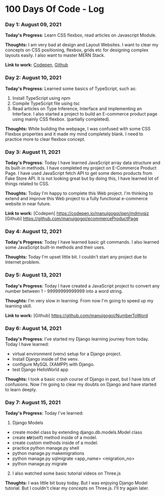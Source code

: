 # 100 Days Of Code - Log

### Day 1: August 09, 2021

**Today's Progress**: Learn CSS flexbox, read articles on Javascript Module.

**Thoughts:** I am very bad at design and Layout Websites. I want to clear my concepts on CSS positioning, flexbox, grids etc for designing complex layouts easily. I also want to master MERN Stack.

**Link to work:** [Codepen](https://codepen.io/manujgogoi/pen/zYwyrJe), [Github](https://github.com/manujgogoi/)

### Day 2: August 10, 2021

**Today's Progress**: Learned some basics of TypeScript, such as:
1. Install TypeScript using npm
2. Compile TypeScript file using tsc
3. Read articles on Type Inference, Interface and implementing an Interface.
I also started a project to build an E-commerce product page using mainly CSS flexbox. (partially completed).

**Thoughts:** While building the webpage, I was confused with some CSS Flexbox properties and it made my mind completely blank. I need to practice more to clear flexbox concept.

### Day 3: August 11, 2021

**Today's Progress**: Today I have learned JavaScript array data structure and its built-in methods. 
I have completed my project on E-Commerce Product Page. I have used JavaScript fetch API to get some demo products from Fake Store API.
It is not looking great but by doing this, I have learned lot of things related to CSS.

**Thoughts:** Today I'm happy to complete this Web project. I'm thinking to extend and improve this Web project to a fully functional e-commerce website in near future.

**Link to work:**
[Codepen] https://codepen.io/manujgogoi/pen/mdmvqjz
[Github] https://github.com/manujgogoi/ecommerceProductPage

### Day 4: August 12, 2021

**Today's Progress**: Today I have learned basic git commands. I also learned some JavaScript built-in methods and their uses.

**Thoughts:** Today I'm upset little bit. I couldn't start any project due to Internet problem. 

### Day 5: August 13, 2021

**Today's Progress**: Today I have created a JavaScript project to convert any number between 1 - 99999999999999 into a word string.

**Thoughts:** I'm very slow in learning. From now I'm going to speed up my learning skill.

**Link to work:**
[Github] https://github.com/manujgogoi/NumberToWord

### Day 6: August 14, 2021

**Today's Progress**: I've started my Django learning journey from today. Today I have learned:
* virtual environment (venv) setup for a Django project.
* Install Django inside of the venv.
* configure MySQL (XAMPP) with Django.
* test Django HelloWorld app

**Thoughts:** I took a basic crash course of Django in past, but I have lots of confusions. Now I'm going to clear my doubts on Django and have started to learn deeply.

### Day 7: August 15, 2021

**Today's Progress**: Today I've learned:

1. Django Models
* create model class by extending django.db.models.Model class
* create __str__(self) method inside of a model.
* create custom methods inside of a model.
* practice python manage.py shell
* python manage.py makemigrations
* python manage.py sqlmigrate <app_name> <migration_no>
* python manage.py migrate

2. I also watched some basic tutorial videos on Three.js

**Thoughts:** I was little bit busy today. But I was enjoying Django Model tutorial. But I couldn't clear my concepts on Three.js. I'll try again later.
